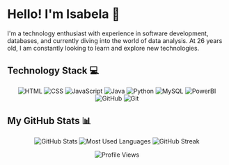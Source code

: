 # Hello! I'm Isabela 💜

I'm a technology enthusiast with experience in software development, databases, and currently diving into the world of data analysis. At 26 years old, I am constantly looking to learn and explore new technologies.

## Technology Stack 💻

<p align="center">
  <img src="https://img.shields.io/badge/HTML-000?style=for-the-badge&logo=html5&logoColor=orange" alt="HTML">
  <img src="https://img.shields.io/badge/CSS3-000?style=for-the-badge&logo=css3&logoColor=blue" alt="CSS">
  <img src="https://img.shields.io/badge/JavaScript-000?style=for-the-badge&logo=javascript&logoColor=yellow" alt="JavaScript">
  <img src="https://img.shields.io/badge/Java-000?style=for-the-badge&logo=java" alt="Java">
  <img src="https://img.shields.io/badge/Python-000000.svg?style=for-the-badge&logo=Python&logoColor=blue" alt="Python">
  <img alt="MySQL" src="https://img.shields.io/badge/MySQL-000000.svg?style=for-the-badge&logo=MySQL&logoColor=blue">
  <img src="https://img.shields.io/badge/Power%20BI-000000.svg?style=for-the-badge&logo=Power-BI&logoColor=yellow" alt="PowerBI">
  <img src="https://img.shields.io/badge/GitHub-000?style=for-the-badge&logo=github&logoColor=30A3DC" alt="GitHub">
  <img src="https://img.shields.io/badge/Git-000?style=for-the-badge&logo=git&logoColor=E94D5F" alt="Git">

## My GitHub Stats 📊

<p align="center">
  <img src="https://github-readme-stats.vercel.app/api?username=IsaMocellin&theme=transparent&bg_color=000&border_color=30A3DC&show_icons=true&icon_color=30A3DC&title_color=E94D5F&text_color=FFF" alt="GitHub Stats">
  <img src="https://github-readme-stats-git-masterrstaa-rickstaa.vercel.app/api/top-langs/?username=IsaMocellin&layout=compact&bg_color=000&border_color=30A3DC&title_color=E94D5F&text_color=FFF" alt="Most Used Languages">
  <img src="https://github-readme-streak-stats.herokuapp.com?user=IsaMocellin&theme=onedark&fire=E94D5F&border=30A3DC&dates=30A3DC&ring=EB5454&background=45%2C000000%2C000000&stroke=FFFFFF&sideNums=FFFFFF&currStreakNum=FFFFFF&currStreakLabel=EB5454&sideLabels=EB5454&excludeDaysLabel=EB5454" alt="GitHub Streak">
</p>

<p align="center">
  <img src="https://komarev.com/ghpvc/?username=IsaMocellin&color=6A0DAD" alt="Profile Views">
</p>
